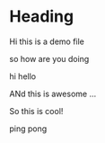 # Heading

Hi this is a demo file
<!-- ➡️ thing3 ⬅️ -->
<!-- 🛑 -->
so how are you doing
<!-- ➡️ thing1 ⬅️ -->
hi hello
<!-- 🛑 -->
ANd this is awesome ...

<!-- ➡️ thing3 ⬅️ -->
<!-- 🛑 -->

So this is cool!
<!-- ➡️ thing2 ⬅️ -->
ping pong
<!-- 🛑 -->
